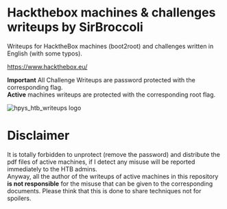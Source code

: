 # Hackthebox machines & challenges writeups by SirBroccoli

Writeups for HacktheBox machines (boot2root) and challenges written in English (with some typos).

https://www.hackthebox.eu/  

**Important**
All Challenge Writeups are password protected with the corresponding flag.  
**Active** machines writeups are protected with the corresponding root flag.

![hpys_htb_writeups logo](./images/htb_writeup.png)  

# Disclaimer

It is totally forbidden to unprotect (remove the password) and distribute the pdf files of active machines, if I detect any misuse will be reported immediately to the HTB admins.  
Anyway, all the author of the writeups of active machines in this repository **is not responsible** for the misuse that can be given to the corresponding documents. Please think that this is done to share techniques not for spoilers.